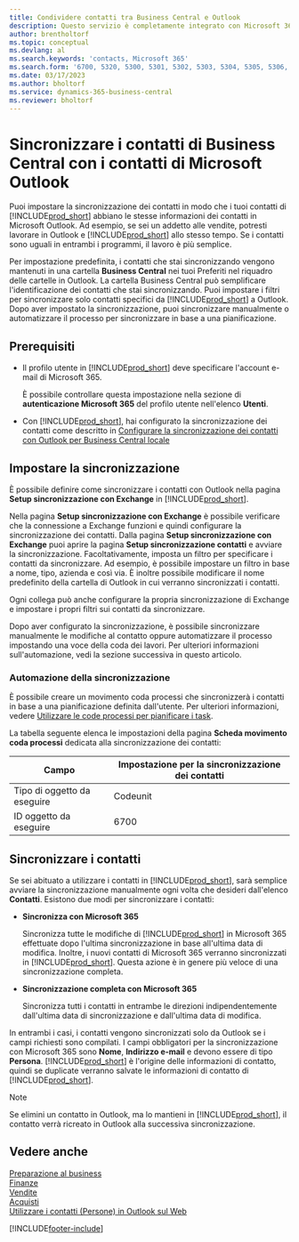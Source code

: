 ```yaml
---
title: Condividere contatti tra Business Central e Outlook
description: Questo servizio è completamente integrato con Microsoft 365 pertanto è possibile condividere i contatti tra Outlook e Business Central.
author: brentholtorf
ms.topic: conceptual
ms.devlang: al
ms.search.keywords: 'contacts, Microsoft 365'
ms.search.form: '6700, 5320, 5300, 5301, 5302, 5303, 5304, 5305, 5306, 5307, 5308, 5309, 5310, 5311'
ms.date: 03/17/2023
ms.author: bholtorf
ms.service: dynamics-365-business-central
ms.reviewer: bholtorf
---
```

# Sincronizzare i contatti di Business Central con i contatti di Microsoft Outlook

Puoi impostare la sincronizzazione dei contatti in modo che i tuoi contatti di [!INCLUDE[prod_short](includes/prod_short.md)] abbiano le stesse informazioni dei contatti in Microsoft Outlook. Ad esempio, se sei un addetto alle vendite, potresti lavorare in Outlook e [!INCLUDE[prod_short](includes/prod_short.md)] allo stesso tempo. Se i contatti sono uguali in entrambi i programmi, il lavoro è più semplice.  

Per impostazione predefinita, i contatti che stai sincronizzando vengono mantenuti in una cartella **Business Central** nei tuoi Preferiti nel riquadro delle cartelle in Outlook. La cartella Business Central può semplificare l'identificazione dei contatti che stai sincronizzando. Puoi impostare i filtri per sincronizzare solo contatti specifici da [!INCLUDE[prod_short](includes/prod_short.md)] a Outlook. Dopo aver impostato la sincronizzazione, puoi sincronizzare manualmente o automatizzare il processo per sincronizzare in base a una pianificazione.  

## Prerequisiti

- Il profilo utente in [!INCLUDE[prod_short](includes/prod_short.md)] deve specificare l'account e-mail di Microsoft 365.

  È possibile controllare questa impostazione nella sezione di **autenticazione Microsoft 365** del profilo utente nell'elenco **Utenti**.
- Con [!INCLUDE[prod_short](includes/prod_short.md)], hai configurato la sincronizzazione dei contatti come descritto in [Configurare la sincronizzazione dei contatti con Outlook per Business Central locale](admin-contact-sync-setup-onprem.md)

## Impostare la sincronizzazione

È possibile definire come sincronizzare i contatti con Outlook nella pagina **Setup sincronizzazione con Exchange** in [!INCLUDE[prod_short](includes/prod_short.md)]. 

Nella pagina **Setup sincronizzazione con Exchange** è possibile verificare che la connessione a Exchange funzioni e quindi configurare la sincronizzazione dei contatti. Dalla pagina **Setup sincronizzazione con Exchange** puoi aprire la pagina **Setup sincronizzazione contatti** e avviare la sincronizzazione. Facoltativamente, imposta un filtro per specificare i contatti da sincronizzare. Ad esempio, è possibile impostare un filtro in base a nome, tipo, azienda e così via. È inoltre possibile modificare il nome predefinito della cartella di Outlook in cui verranno sincronizzati i contatti.  

Ogni collega può anche configurare la propria sincronizzazione di Exchange e impostare i propri filtri sui contatti da sincronizzare.  

Dopo aver configurato la sincronizzazione, è possibile sincronizzare manualmente le modifiche al contatto oppure automatizzare il processo impostando una voce della coda dei lavori. Per ulteriori informazioni sull'automazione, vedi la sezione successiva in questo articolo.

### Automazione della sincronizzazione

È possibile creare un movimento coda processi che sincronizzerà i contatti in base a una pianificazione definita dall'utente. Per ulteriori informazioni, vedere [Utilizzare le code processi per pianificare i task](admin-job-queues-schedule-tasks.md). 

La tabella seguente elenca le impostazioni della pagina **Scheda movimento coda processi** dedicata alla sincronizzazione dei contatti:

|Campo|Impostazione per la sincronizzazione dei contatti|
|-----|-----|
|Tipo di oggetto da eseguire|Codeunit|
|ID oggetto da eseguire|6700|

## Sincronizzare i contatti

Se sei abituato a utilizzare i contatti in [!INCLUDE[prod_short](includes/prod_short.md)], sarà semplice avviare la sincronizzazione manualmente ogni volta che desideri dall'elenco **Contatti**. Esistono due modi per sincronizzare i contatti:

* **Sincronizza con Microsoft 365**

  Sincronizza tutte le modifiche di [!INCLUDE[prod_short](includes/prod_short.md)] in Microsoft 365 effettuate dopo l'ultima sincronizzazione in base all'ultima data di modifica. Inoltre, i nuovi contatti di Microsoft 365 verranno sincronizzati in [!INCLUDE[prod_short](includes/prod_short.md)]. Questa azione è in genere più veloce di una sincronizzazione completa. 

* **Sincronizzazione completa con Microsoft 365**

  Sincronizza tutti i contatti in entrambe le direzioni indipendentemente dall'ultima data di sincronizzazione e dall'ultima data di modifica.  

In entrambi i casi, i contatti vengono sincronizzati solo da Outlook se i campi richiesti sono compilati. I campi obbligatori per la sincronizzazione con Microsoft 365 sono **Nome**, **Indirizzo e-mail** e devono essere di tipo **Persona**. [!INCLUDE[prod_short](includes/prod_short.md)] è l'origine delle informazioni di contatto, quindi se duplicate verranno salvate le informazioni di contatto di [!INCLUDE[prod_short](includes/prod_short.md)].  

> [!NOTE]
> Se elimini un contatto in Outlook, ma lo mantieni in [!INCLUDE[prod_short](includes/prod_short.md)], il contatto verrà ricreato in Outlook alla successiva sincronizzazione. 

## Vedere anche

[Preparazione al business](ui-get-ready-business.md)  
[Finanze](finance.md)  
[Vendite](sales-manage-sales.md)  
[Acquisti](purchasing-manage-purchasing.md)  
[Utilizzare i contatti (Persone) in Outlook sul Web](https://support.office.com/article/Using-contacts-People-in-Outlook-on-the-web-1e3438c7-26b2-420c-87de-3cea9d31b5cb?appver=OWB150)  


[!INCLUDE[footer-include](includes/footer-banner.md)]